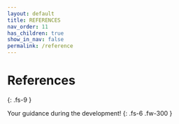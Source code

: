 ```yaml
---
layout: default
title: REFERENCES
nav_order: 11
has_children: true
show_in_nav: false
permalink: /reference
---
```


# References
{: .fs-9 }

Your guidance during the development!
{: .fs-6 .fw-300 }